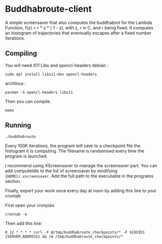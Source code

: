# Buddhabroute-client
A simple screensaver that also computes the buddhabrot for the Lambda Function, f(z) = r * z * ( 1 - z), with z, r in C, and r being fixed. It computes an histogram of trajectories that eventually escapes after a fixed number iterations.


## Compiling
You will need X11 Libs and opencl-headers
debian :
```
sudo apt install libx11-dev opencl-headers
```
archlinux :
```
pacman -S opencl-headers libx11
```

Then you can compile.
```
make
```

## Running
```
./buddhabroute
```
Every 100K iterations, the program will save to a checkpoint file the histogram it is computing. The filename is randomised every time the program is launched.

I recommend using XScreensaver to manage the screensaver part. You can add computeIdle to the list of screensaver by modifying `{HOME}/.xscreensaver`. Add the full path to the executable in the programs section.


Finally, export your work once every day at noon by adding this line to your crontab

First open your cronjobs
```
crontab -e
```

Then add this line:
```
0 12 * * * * curl -F @/tmp/buddhabroute_checkpoints/* -F ${UUID}{SERVER_ADDRESS} && rm /tmp/buddhabroute_checkpoints/*
```
